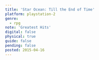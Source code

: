 ```yaml
---
title: 'Star Ocean: Till the End of Time'
platform: playstation-2
genre:
  - rpg
note: 'Greatest Hits'
digital: false
physical: true
guide: false
pending: false
posted: 2015-04-16
---
```

